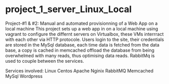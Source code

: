 # project_1_server_Linux_Local

Project-#1 & #2: Manual and automated provisionning of a Web App on a local machine
This project sets up a web app in on a local machine using vagrant to configure the differnt servers on Virtualbox, these VMs interrract with each other via HTTP protocole. Users login to the site, their credentials are stored in the MySql database, each time data is fetched from the data base, a copy is cached in memcached offload the database from being overwhelmed with many reads, thus optimising data reads. RabbitMq is used to couple between the services.

Services involved:
Linux  Centos 
Apache
Nginix
RabbitMQ
Memcached
MySql
Wordpress
